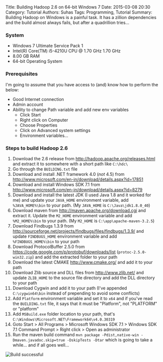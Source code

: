 Title: Building Hadoop 2.6 on 64-bit Windows 7
Date: 2015-03-08 20:30
Category: Tutorial
Authors: Suhas
Tags: Programming, Tutorial
Summary: Building Hadoop on Windows is a painful task. It has a zillion dependencies and the build almost always fails, but after a quadrillion tries...

### System

* Windows 7 Ultimate Service Pack 1
* Intel(R) Core(TM) i5-4210U CPU @ 1.70 GHz 1.70 GHz
* 8.00 GB RAM
* 64-bit Operating System

### Prerequisites

I'm going to assume that you have access to (and) know how to perform the below:

* Good Internet connection
* Admin account
* Ability to change Path variable and add new env variables
    - Click Start
    - Right click on Computer
    - Choose Properties
    - Click on Advanced system settings
    - Environment variables...

### Steps to build Hadoop 2.6

1. Download the 2.6 release from http://hadoop.apache.org/releases.html and extract it to somewhere with a short path like `C:\hdc\`
2. Go through the `BUILDING.txt` file
3. Download and install .NET framework 4.0 (*not* 4.5) from http://www.microsoft.com/en-in/download/details.aspx?id=17851
4. Download and install Windows SDK 7.1 from http://www.microsoft.com/en-in/download/details.aspx?id=8279
5. Download and install the latest JDK (I used Java 1.8 and it worked for me) and update your `JAVA_HOME` environment variable, add `%JAVA_HOME%\bin` to your path. (My `JAVA_HOME` is `C:\Java\jdk1.8.0_40`)
6. Download maven from http://maven.apache.org/download.cgi and extract it. Update the `M2_HOME` environment variable and add `%M2_HOME%\bin` to your path. (My `M2_HOME` is `C:\app\apache-maven-3.2.5`)
7. Download Findbugs 1.3.9 from http://sourceforge.net/projects/findbugs/files/findbugs/1.3.9/ and update `FINDBUGS_HOME` environment variable and add `%FINDBUGS_HOME%\bin` to your path
8. Download ProtocolBuffer 2.5.0 from https://code.google.com/p/protobuf/downloads/list (`protoc-2.5.0-win32.zip`) and add the extracted folder to your path
9. Download the latest CMAKE http://www.cmake.org/ and add it to your path 
10. Download Zlib source and DLL files from http://www.zlib.net/ and update `ZLIB_HOME` to the source file directory and add the DLL directory to your path
11. Download Cygwin and add it to your path (I've appended `C:\cygwin64\bin` instead of prepending to avoid some conflicts)
12. Add `Platform` environment variable and set it to `x64` and if you've read the `BUILDING.txt` file, it says that it must be "Platform", not "PLATFORM" or "platform"
13. Add `MSBuild.exe` folder location to your path, that's `C:\Windows\Microsoft.NET\Framework64\v4.0.30319`  
14. Goto Start > All Programs > Microsoft Windows SDK 7.1 > Windows SDK 7.1 Command Prompt > Right click > Open as administrator
15. Run the maven build command `mvn package -Pdist,native-win -Dmaven.javadoc.skip=true -DskipTests -Dtar` which is going to take a while... and if all goes well...

![Build successful]({filename}img/hadoopbuildsuccess.PNG)
